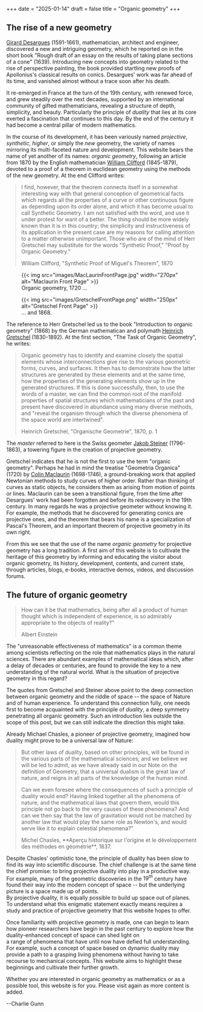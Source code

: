 +++
date = "2025-01-14"
draft = false
title = "Organic geometry"
+++

## The rise of a new geometry

[Girard Desargues](https://en.wikipedia.org/wiki/Gérard_Desargues) (1591-1661), 
mathematician, architect and engineer, 
discovered a new and intriguing geometry, which he reported on in the short book 
"Rough draft of an essay on the results of taking plane sections of a cone" (1639).
Introducing new concepts into geometry related to the rise of perspective painting, 
the book provided startling new proofs of 
Apollonius's classical results on conics.
Desargues' work was far ahead of its time, and vanished almost without a trace soon after his death.

It re-emerged 
in France at the turn of the 19th century, with renewed force, and grew steadily over the next decades, 
supported by an international community of gifted mathematicians,
revealing a structure of depth, simplicity, and beauty. Particularly the principle of *duality* that lies
at its core exerted a fascination that continues to this day.
By the end of the century it had become a central pillar of modern mathematics.

In the course of its development, it has been variously named
*projective*, *synthetic*, *higher*, or simply the *new* geometry, the variety
of names mirroring its multi-faceted nature and development.
This website bears the name of yet another of its names: *organic geometry*, 
following an article from 1870 by the English mathematician [William Clifford](https://en.wikipedia.org/wiki/William_Kingdon_Clifford) (1845-1879), devoted to a proof of a theorem in euclidean geometry using the methods of the new geometry.  At the end Clifford writes:

<blockquote class="styled-blockquote">
<p>I find, however, that the theorem connects itself in a somewhat
interesting way with that general conception of geometrical
facts which regards all the properties of a curve or other
continuous figure as depending upon its order alone, and which
it has become usual to call Synthetic Geometry. I am not 
satisfied with the word, and use it under protest for want of a
better. The thing should be more widely known than it is in
this country; the simplicity and instructiveness of its application
in the present case are my reasons for calling attention
to a matter otherwise unimportant. Those who are of the mind
of Herr Gretschel may substitute for the words "Synthetic
Proof," "Proof by Organic Geometry."</p>
<p class="small-text"> William Clifford, "Synthetic Proof of Miguel's Theorem", 1870</p>
</blockquote>

<div class="flex-container">
    <figure class="flex-item">
        {{< img src="images/MacLaurinFrontPage.jpg" width="270px" alt="Maclaurin Front Page" >}}
        <figcaption>Organic geometry, 1720 ...</figcaption>
    </figure>
    <figure class="flex-item">
        {{< img src="images/GretschelFrontPage.png" width="250px" alt="Gretschel Front Page" >}}
        <figcaption>... and 1868.</figcaption>
    </figure>
</div>

The reference to Herr Gretschel led us to the book "Introduction to organic geometry" (1868) by the German mathematican and polymath [Heinrich Gretschel](https://en.wikipedia.org/wiki/Heinrich_Friedrich_Gretschel)  (1830-1892). At the first section, "The Task of Organic Geometry", he writes:

<blockquote class="styled-blockquote">
Organic geometry has to identify and examine closely the spatial elements whose interconnections give rise to the various geometric forms, curves, and surfaces. It then has to demonstrate how the latter structures are generated by these elements and at the same time, how the properties of the generating elements show up in the generated structures.
If this is done successfully, then, to use the words of a master, we can find the common root of the manifold properties of spatial structures which mathematicians of the past and present have discovered in abundance using many diverse methods,  and "reveal the organism through which the diverse phenomena of the space world are intertwined".
<p class="small-text"> Heinrich Gretschel, "Organische Geometrie", 1870, p. 1</p>
</blockquote>

The *master* referred to here is the Swiss geometer [Jakob Steiner](https://en.wikipedia.org/wiki/Jakob_Steiner) (1796-1863), a towering figure in the creation of projective geometry. 

Gretschel indicates that he is not the first to use the term "organic geometry".
Perhaps he had in mind the treatise "Geometria Organica" (1720) by [Colin Maclaurin](https://en.wikipedia.org/wiki/Colin_Maclaurin)  (1698-1746),
a ground-breaking work that applied Newtonian methods to study curves of higher order. Rather than thinking of curves as static objects, he considers them as arising from motion of points or lines. Maclaurin can be seen a transitional figure, from the time after Desargues' work had been forgotten and before its rediscovery in the 19th century. In many regards he was a projective geometer without knowing it. For example, the methods that he discovered for generating conics are projective ones, and the theorem that bears his name is a specialization of Pascal's Theorem, and an important theorem of projective geometry in its own right.

From this we see that the use of the name *organic geometry* for projective geometry has a long tradition.  A first aim of this website is to cultivate the  heritage of this geometry by informing and educating the visitor about organic geometry,
its history, development, contents, and current state, through articles, blogs, e-books, interactive demos, videos, and discussion forums. 

## The future of organic geometry
<blockquote class="styled-blockquote">
How can it be that mathematics, being after all a product of human thought which is independent of experience, is so admirably appropriate to the objects of reality?" 
<p class="small-text"> Albert Einstein</p>
</blockquote>
The "unreasonable effectiveness of mathematics" is a common theme among scientists reflecting on the role that mathematics plays in the natural sciences. 
There are abundant examples of mathematical ideas which, after a delay of decades or centuries, are found to
provide the key to a new understanding of the natural world. What is the situation of projective geometry in this regard?

The quotes from Gretschel and Steiner above point to the deep connection between organic geometry and the riddle of space -- the space of Nature and of human experience. To understand this connection fully, one needs first to become acquainted with the principle of *duality*, a deep symmetry penetrating all organic geometry.  Such an introduction lies outside the scope of this post, but we can still indicate the direction this might take. 

Already Michael Chasles, a pioneer of projective geometry, imagined how duality might prove to be a universal law of Nature:
<blockquote class="styled-blockquote">
But other laws of duality, based on other principles, will be found in the various parts of the mathematical sciences; and we believe we will be led to admit, as we have already said in our Note on the definition of Geometry, that a universal dualism is the great law of nature, and reigns in all parts of the knowledge of the human mind.

Can we even foresee where the consequences of such a principle of duality would end? Having linked together all the phenomena of nature, and the mathematical laws that govern them, would this principle not go back to the very causes of these phenomena? And can we then say that the law of gravitation would not be matched by another law that would play the same role as Newton's, and would serve like it to explain celestial phenomena?” 
<p class="small-text"> Michel Chasles, **Aperçu historique sur l'origine et le développement des méthodes en géométrie**, 1837.
</blockquote>

Despite Chasles' optimistic tone, the principle of duality has been slow to find its way into scientific discourse.  The chief challenge is at the same time the chief promise: to bring projective duality into play in a productive way. 
For example, many of the geometric discoveries in the $19^{th}$ century have found their way into the modern concept of space -- but the underlying picture is a space made up of points.  
By projective duality, it is equally possible to build up space out of planes. To understand what this enigmatic statement exactly means requires a study and practice of projective geometry that this website hopes to offer. 

Once familiarity with projective geometry is made, one can begin to learn how pioneer researchers have
begin in the past century to explore how the duality-enhanced concept of space can shed light on  
a range of phenomena that have until now have defied full understanding. For example, such a concept of 
space based on dynamic duality may provide a path to a grasping living phenomena without having to take
recourse to mechanical concepts. This website aims to highlight these beginnings and cultivate their further growth.

Whether you are interested in organic geometry as mathematics or as a possible tool, this website is for you. Please visit again as more content is added.


--Charlie Gunn

